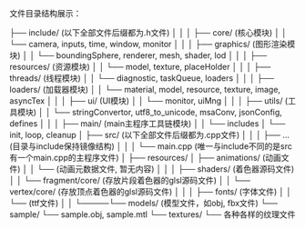 文件目录结构展示：

├── include/    (以下全部文件后缀都为.h文件)
│     │
│     ├── core/ (核心模块)
│     │     └── camera, inputs, time, window, monitor
│     │
│     ├── graphics/ (图形渲染模块)
│     │    └── boundingSphere, renderer, mesh, shader, lod
│     │
│     ├── resources/ (资源模块)
│     │    └── model, texture, placeHolder
│     │
│     ├── threads/ (线程模块)
│     │    └── diagnostic, taskQueue, loaders
│     │
│     ├── loaders/ (加载器模块)
│     │         └── material, model, resource, texture, image, asyncTex
│     │
│     ├── ui/ (UI模块)
│     │    └── monitor, uiMng
│     │
│     ├── utils/ (工具模块)
│     │    └── stringConvertor, utf8_to_unicode, msaConv, jsonConfig, defines
│     │
│     ├── main/ (main主程序工具链模块)
│     │         └── includes
│     └── init, loop, cleanup
│
├── src/    (以下全部文件后缀都为.cpp文件)
│     │
│     ├── ... (目录与include保持镜像结构)
│     │
│     └── main.cpp (唯一与include不同的是src有一个main.cpp的主程序文件)
│
├── resources/
│     ├── animations/ (动画文件)
│     │     └── (动画元数据文件, 暂无内容)
│     │
│     ├── shaders/ (着色器源码文件)
│     │     └── fragment/core/ (存放片段着色器的glsl源码文件)
│     │     └── vertex/core/ (存放顶点着色器的glsl源码文件)
│     │
│     ├── fonts/ (字体文件)
│     │     └── (ttf文件)
│     │
└─────└── models/ (模型文件，如obj, fbx文件)
            └── sample/
                    └── sample.obj, sample.mtl
                    └── textures/
                            └── 各种各样的纹理文件
